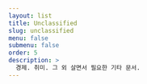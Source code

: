```yaml
---
layout: list
title: Unclassified
slug: unclassified
menu: false
submenu: false
order: 5
description: >
  경제. 취미. 그 외 살면서 필요한 기타 문서.
---
```

